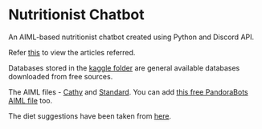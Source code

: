# Nutritionist Chatbot
 An AIML-based nutritionist chatbot created using Python and Discord API.
 
 Refer [this](/articlesReferred.txt) to view the articles referred.
 
 Databases stored in the [kaggle folder](/kaggle) are general available databases downloaded from free sources.
 
 The AIML files - [Cathy](https://github.com/DevDungeon/Cathy/tree/master/cathy/aiml/alice) and [Standard](https://github.com/russellhaering/ansr8r/tree/master/standard). 
 You can add [this free PandoraBots AIML file](https://github.com/pandorabots/Free-AIML) too.
 
 The diet suggestions have been taken from [here](https://github.com/Nitintin/Dietitian_AI).
 
 
